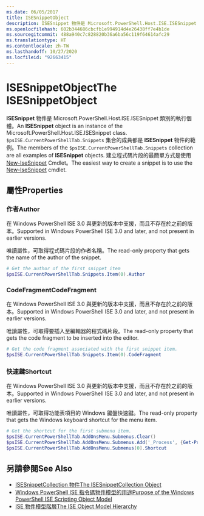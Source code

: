 ```yaml
---
ms.date: 06/05/2017
title: ISESnippetObject
description: ISESnippet 物件是 Microsoft.PowerShell.Host.ISE.ISESnippet 類別的執行個體。
ms.openlocfilehash: 602b344686cbcfb1e994914d4e26438ff7e4b1de
ms.sourcegitcommit: 488a940c7c828820b36a6ba56c119f64614afc29
ms.translationtype: HT
ms.contentlocale: zh-TW
ms.lasthandoff: 10/27/2020
ms.locfileid: "92663415"
---
```

# <a name="the-isesnippetobject"></a><span data-ttu-id="7fa6e-103">ISESnippetObject</span><span class="sxs-lookup"><span data-stu-id="7fa6e-103">The ISESnippetObject</span></span>

<span data-ttu-id="7fa6e-104">**ISESnippet** 物件是 Microsoft.PowerShell.Host.ISE.ISESnippet 類別的執行個體。</span><span class="sxs-lookup"><span data-stu-id="7fa6e-104">An **ISESnippet** object is an instance of the Microsoft.PowerShell.Host.ISE.ISESnippet class.</span></span> <span data-ttu-id="7fa6e-105">`$psISE.CurrentPowerShellTab.Snippets` 集合的成員都是 **ISESnippet** 物件的範例。</span><span class="sxs-lookup"><span data-stu-id="7fa6e-105">The members of the `$psISE.CurrentPowerShellTab.Snippets` collection are all examples of **ISESnippet** objects.</span></span> <span data-ttu-id="7fa6e-106">建立程式碼片段的最簡單方式是使用 [New-IseSnippet](/powershell/module/ISE/New-IseSnippet) Cmdlet。</span><span class="sxs-lookup"><span data-stu-id="7fa6e-106">The easiest way to create a snippet is to use the [New-IseSnippet](/powershell/module/ISE/New-IseSnippet) cmdlet.</span></span>

## <a name="properties"></a><span data-ttu-id="7fa6e-107">屬性</span><span class="sxs-lookup"><span data-stu-id="7fa6e-107">Properties</span></span>

### <a name="author"></a><span data-ttu-id="7fa6e-108">作者</span><span class="sxs-lookup"><span data-stu-id="7fa6e-108">Author</span></span>

<span data-ttu-id="7fa6e-109">在 Windows PowerShell ISE 3.0 與更新的版本中支援，而且不存在於之前的版本。</span><span class="sxs-lookup"><span data-stu-id="7fa6e-109">Supported in Windows PowerShell ISE 3.0 and later, and not present in earlier versions.</span></span>

<span data-ttu-id="7fa6e-110">唯讀屬性，可取得程式碼片段的作者名稱。</span><span class="sxs-lookup"><span data-stu-id="7fa6e-110">The read-only property that gets the name of the author of the snippet.</span></span>

```powershell
# Get the author of the first snippet item
$psISE.CurrentPowerShellTab.Snippets.Item(0).Author
```

### <a name="codefragment"></a><span data-ttu-id="7fa6e-111">CodeFragment</span><span class="sxs-lookup"><span data-stu-id="7fa6e-111">CodeFragment</span></span>

<span data-ttu-id="7fa6e-112">在 Windows PowerShell ISE 3.0 與更新的版本中支援，而且不存在於之前的版本。</span><span class="sxs-lookup"><span data-stu-id="7fa6e-112">Supported in Windows PowerShell ISE 3.0 and later, and not present in earlier versions.</span></span>

<span data-ttu-id="7fa6e-113">唯讀屬性，可取得要插入至編輯器的程式碼片段。</span><span class="sxs-lookup"><span data-stu-id="7fa6e-113">The read-only property that gets the code fragment to be inserted into the editor.</span></span>

```powershell
# Get the code fragment associated with the first snippet item.
$psISE.CurrentPowerShellTab.Snippets.Item(0).CodeFragment
```

### <a name="shortcut"></a><span data-ttu-id="7fa6e-114">快速鍵</span><span class="sxs-lookup"><span data-stu-id="7fa6e-114">Shortcut</span></span>

<span data-ttu-id="7fa6e-115">在 Windows PowerShell ISE 3.0 與更新的版本中支援，而且不存在於之前的版本。</span><span class="sxs-lookup"><span data-stu-id="7fa6e-115">Supported in Windows PowerShell ISE 3.0 and later, and not present in earlier versions.</span></span>

<span data-ttu-id="7fa6e-116">唯讀屬性，可取得功能表項目的 Windows 鍵盤快速鍵。</span><span class="sxs-lookup"><span data-stu-id="7fa6e-116">The read-only property that gets the Windows keyboard shortcut for the menu item.</span></span>

```powershell
# Get the shortcut for the first submenu item.
$psISE.CurrentPowerShellTab.AddOnsMenu.Submenus.Clear()
$psISE.CurrentPowerShellTab.AddOnsMenu.Submenus.Add('_Process', {Get-Process}, 'Alt+P')
$psISE.CurrentPowerShellTab.AddOnsMenu.Submenus[0].Shortcut
```

## <a name="see-also"></a><span data-ttu-id="7fa6e-117">另請參閱</span><span class="sxs-lookup"><span data-stu-id="7fa6e-117">See Also</span></span>

- [<span data-ttu-id="7fa6e-118">ISESnippetCollection 物件</span><span class="sxs-lookup"><span data-stu-id="7fa6e-118">The ISESnippetCollection Object</span></span>](The-ISESnippetCollection-Object.md)
- [<span data-ttu-id="7fa6e-119">Windows PowerShell ISE 指令碼物件模型的用途</span><span class="sxs-lookup"><span data-stu-id="7fa6e-119">Purpose of the Windows PowerShell ISE Scripting Object Model</span></span>](purpose-of-the-windows-powershell-ise-scripting-object-model.md)
- [<span data-ttu-id="7fa6e-120">ISE 物件模型階層</span><span class="sxs-lookup"><span data-stu-id="7fa6e-120">The ISE Object Model Hierarchy</span></span>](The-ISE-Object-Model-Hierarchy.md)
